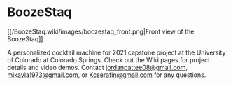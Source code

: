 # BoozeStaq
[[/BoozeStaq.wiki/images/boozestaq_front.png|Front view of the BoozeStaq]]

A personalized cocktail machine for 2021 capstone project at the University of Colorado at Colorado Springs.
Check out the Wiki pages for project details and video demos. Contact jordanpattee08@gmail.com, mikayla1973@gmail.com, or Kcserafin@gmail.com for any questions.


